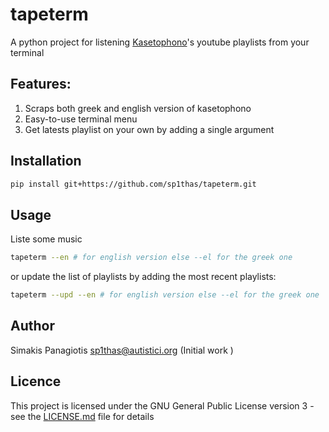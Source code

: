 # tapeterm

A python project for listening [Kasetophono](http://www.kasetophono.com)'s youtube playlists from your terminal

## Features:
1. Scraps both greek and english version of kasetophono
2. Easy-to-use terminal menu
3. Get latests playlist on your own by adding a single argument

## Installation
```bash
pip install git+https://github.com/sp1thas/tapeterm.git
```

## Usage
Liste some music
```bash
tapeterm --en # for english version else --el for the greek one
```
or update the list of playlists by adding the most recent playlists:
```bash
tapeterm --upd --en # for english version else --el for the greek one
```

## Author
Simakis Panagiotis [sp1thas@autistici.org](mailto://sp1thas@autistici.org) (Initial work )

## Licence
This project is licensed under the GNU General Public License version 3 - see the [LICENSE.md](LICENSE.md) file for details
<style>
